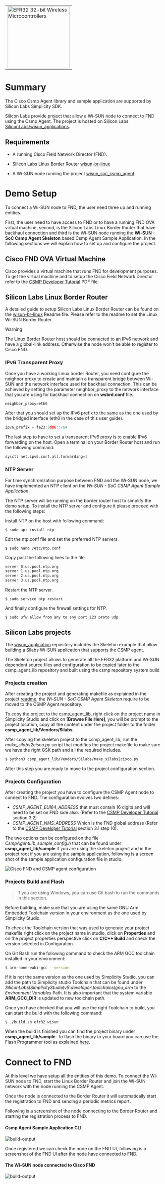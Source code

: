 <table border="0">
  <tr>
    <td align="left" valign="middle">
      <a href="https://www.silabs.com/wireless/wi-sun">
        <img src="http://pages.silabs.com/rs/634-SLU-379/images/WGX-transparent.png"  title="Silicon Labs Gecko and Wireless Gecko MCUs" alt="EFR32 32-bit Wireless Microcontrollers" width="200"/>
      </a>
    </td>
  </tr>
</table>



# Summary

The Cisco Csmp Agent library and sample application are supported by Silicon Labs Simplicity SDK.

Silicon Labs provide project that allow a Wi-SUN node to connect to FND using the Csmp Agent. The project is hosted on Silicon Labs [SiliconLabs/wisun_applications](https://github.com/SiliconLabs/wisun_applications).

## Requirements

- A running Cisco Field Network Director (FND).

- Silicon Labs Linux Border Router [wisun-br-linux](https://github.com/SiliconLabs/wisun-br-linux/tree/main)

- A Wi-SUN node running the project [wisun_soc_csmp_agent](https://github.com/SiliconLabs/wisun_applications/tree/main/wisun_soc_csmp_agent).

# Demo Setup

To connect a Wi-SUN node to FND, the user need three up and running entities. 

First, the user need to have access to FND or to have a running FND OVA virtual machine, second, is the Silicon Labs Linux Border Router that have backhaul connection and third is the Wi-SUN node running the **Wi-SUN - SoC Csmp Agent Skeleton** based Csmp Agent Sample Application. In the following sections we will explain how to set up and configure the project.

## Cisco FND OVA Virtual Machine

Cisco provides a virtual machine that runs FND for development purposes. To get the virtual machine and to setup the Cisco Field Network Director refer to the [CSMP Developer Tutorial](../../docs/CSMP%20Developer%20Tutorial%20-%200v11.pdf) PDF file.

## Silicon Labs Linux Border Router

A detailed guide to setup Silicon Labs Linux Border Router can be found on the [wisun-br-linux](https://github.com/SiliconLabs/wisun-br-linux/tree/main) Readme file. Please refer to the readme to set the Linux Wi-SUN Border Router.

> [!WARNING]  
> The Linux Border Router host should be connected to an IPv6 network and have a global-link address. Otherwise the node won't be able to register to Cisco FND.

### IPv6 Transparent Proxy

Once you have a working Linux border Router, you need configure the neighbor proxy to create and maintain a transparent bridge between Wi-SUN and the network interface used for backhaul connection. This can be achieved by setting the parameter neighbor_proxy to the network interface that you are using for backhaul connection on **wsbrd.conf** file.

``` C
neighbor_proxy=eth0
```
After that you should set up the IPv6 prefix to the same as the one used by the bridged interface (eth0 in the case of this user guide). 

``` C
ipv6_prefix = fa23:3d86::/64
```
The last step to have to set a transparent IPv6 proxy is to enable IPv6 forwarding on the host. Open a terminal on your Border Router host and run the following command:

``` C
sysctl net.ipv6.conf.all.forwarding=1
```
### NTP Server

For time synchronization purpose between FND and the Wi-SUN node, we have implemented an NTP client on the *Wi-SUN - SoC CSMP Agent Sample Application*.

The NTP server will be running on the border router host to simplify the demo setup. To install the NTP server and configure it please proceed with the following steps:

Install NTP on the host with following command: 
```
$ sudo apt install ntp
```

Edit the ntp.conf file and set the preferred NTP servers.

```
$ sudo nano /etc/ntp.conf
```

Copy past the following lines to the file.

``` bash
server 0.us.pool.ntp.org
server 1.us.pool.ntp.org
server 2.us.pool.ntp.org
server 3.us.pool.ntp.org
```

Restart the NTP server.

```
$ sudo service ntp restart
```

And finally configure the firewall settings for NTP.
```
$ sudo ufw allow from any to any port 123 proto udp
```

## Silicon Labs projects

The [wisun_application](https://github.com/SiliconLabs/wisun_applications/tree/main/wisun_soc_csmp_agent) repository includes the Skeleton example that allow building a Silabs Wi-SUN application that supports the CSMP agent. 

The Skeleton project allows to generate all the EFR32 platform and Wi-SUN dependent source files and configuration to be copied later to the csmp_agent_lib repository and built using the csmp repository system build

### Projects creation

After creating the project and generating makefile as explained in the project [readme](https://github.com/SiliconLabs/wisun_applications/blob/main/wisun_soc_csmp_agent/Readme.md), the *Wi-SUN - SoC CSMP Agent Skeleton* require to be moved to the CSMP Agent repository. 

To copy the project to the csmp_agent_lib, right click on the project name in Simplicity Studio and click on **[Browse File Here]**, you will be prompt to the project location, copy all the content under the project folder to the folder **csmp_agent_lib/Vendors/Silabs**.

After copying the skeleton project to the csmp_agent_lib, run the *make_silabs2cisco.py* script that modifies the project makefile to make sure we have the right GSK path and all the required includes.

``` Bash
$ python3 csmp_agent_lib/Vendors/Silabs/make_silabs2cisco.py
```

After this step you are ready to move to the project configuration section.

### Projects Configuration

After creating the project you have to configure the CSMP Agent node to connect to FND.
The configuration evolves two defines:
* *CSMP_AGENT_EUI64_ADDRESS* that must contain 16 digits and will need to be set on FND side also. (Refer to the [CSMP Developer Tutorial](../../docs/CSMP%20Developer%20Tutorial%20-%200v11.pdf) section 3.2)
* *CSMP_AGENT_NMS_ADDRESS* Which is the FND global address (Refer to the [CSMP Developer Tutorial](../../docs/CSMP%20Developer%20Tutorial%20-%200v11.pdf) section 3.1 step 10). 

The two options can be configured on the file *CsmpAgentLib_sample_config.h* that can be found under **csmp_agent_lib/sample** if you are using the skeleton project and in the project root if you are using the sample application, following is a screen shot of the sample application configuration file in studio.

![Cisco FND and CSMP agent configuration](resources/02_configure_cisco_fnd_and_agent.png)


### Projects Build and Flash

> If you are using Windows, you can use Git bash to run the commands in this section.

Before building, make sure that you are using the same GNU Arm Embedded Toolchain version in your environment as the one used by Simplicity Studio. 

To check the Toolchain version that was used to generate your project makefile right click on the project name in studio, click on **Properties** and on the project properties perspective click on **C/C++ Build** and check the version selected in Configuration.

On Git Bash run the following command to check the ARM GCC toolchain installed in your environment:

```bash
$ arm-none-eabi-gcc --version

```
If it is not the same version as the one used by Simplicity Studio, you can add the path to Simplicity studio Toolchain that can be found under *SiliconLabs\SimplicityStudio\v5\developer\toolchains\gnu_arm* to the *Environment Variables* Path. It is also important that the system variable **ARM_GCC_DIR** is updated to new toolchain path.

Once you have checked that you will use the right Toolchain to build, you can start the build with the following command:
```
$ ./build.sh efr32_wisun
```
When the build is finished you can find the project binary under **csmp_agent_lib/sample**. To flash the binary to your board you can use the Flash Programmer tool as explained [here](https://docs.silabs.com/simplicity-studio-5-users-guide/latest/ss-5-users-guide-building-and-flashing/flashing#flash-programmer). 



# Connect to FND

At this level we have setup all the entities of this demo. To connect the Wi-SUN node to FND, start the Linux Border Router and join the Wi-SUN network with the node running the CSMP Agent.

Once the node is connected to the Border Router it will automatically start the registration to FND and sending a periodic metrics report.

Following is a screenshot of the node connecting to the Border Router and starting the registration process to FND.


#### Csmp Agent Sample Application CLI

![build-output](resources/04_cli_output_of_sample_app.png)

Once registered we can check the node on the FND UI, following is a screenshot of the FND UI after the node have connected to FND.

#### The Wi-SUN node connected to Cisco FND

![build-output](resources/05_FND_output.png)